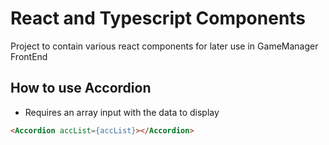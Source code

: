 # React and Typescript Components

Project to contain various react components for later use in GameManager FrontEnd

## How to use Accordion

- Requires an array input with the data to display

```html
<Accordion accList={accList}></Accordion>
```
